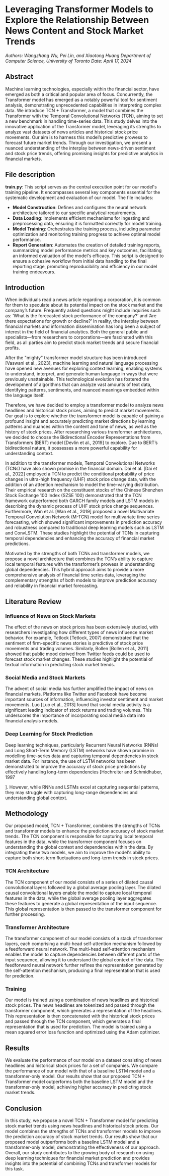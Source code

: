 # Leveraging Transformer Models to Explore the Relationship Between News Content and Stock Market Trends

*Authors: Wangzhang Wu, Pei Lin, and Xiaotong Huang*
*Department of Computer Science, University of Toronto*
*Date: April 17, 2024*

## Abstract

Machine learning technologies, especially within the financial sector, have emerged as both a critical and popular area of focus. Concurrently, the Transformer model has emerged as a notably powerful tool for sentiment analysis, demonstrating unprecedented capabilities in interpreting complex data. We introduce TCN + Transformer, a model that combines the Transformer with the Temporal Convolutional Networks (TCN), aiming to set a new benchmark in handling time-series data. This study delves into the innovative application of the Transformer model, leveraging its strengths to analyze vast datasets of news articles and historical stock price movements. Our aim is to harness this model’s predictive prowess to forecast future market trends. Through our investigation, we present a nuanced understanding of the interplay between news-driven sentiment and stock price trends, offering promising insights for predictive analytics in financial markets.

## File description
**train.py**: This script serves as the central execution point for our model's training pipeline. It encompasses several key components essential for the systematic development and evaluation of our model. The file includes:
- **Model Construction**: Defines and configures the neural network architecture tailored to our specific analytical requirements.
- **Data Loading**: Implements efficient mechanisms for ingesting and preprocessing data, ensuring it is formatted correctly for model training.
- **Model Training**: Orchestrates the training process, including parameter optimization and monitoring training progress to achieve optimal model performance.
- **Report Generation**: Automates the creation of detailed training reports, summarizing model performance metrics and key outcomes, facilitating an informed evaluation of the model's efficacy.
This script is designed to ensure a cohesive workflow from initial data handling to the final reporting stage, promoting reproducibility and efficiency in our model training endeavours.



## Introduction

When individuals read a news article regarding a corporation, it is common for them to speculate about its potential impact on the stock market and the company’s future. Frequently asked questions might include inquiries such as: ’What is the forecasted stock performance of the company?’ and ’Are there expectations for growth or decline?’ In reality, the interplay between financial markets and information dissemination has long been a subject of interest in the field of financial analytics. Both the general public and specialists—from researchers to corporations—are fascinated with this field, as all parties aim to predict stock market trends and secure financial profits.

After the "mighty" transformer model structure has been introduced [Vaswani et al., 2023], machine learning and natural language processing have opened new avenues for exploring context learning, enabling systems to understand, interpret, and generate human language in ways that were previously unattainable. This technological evolution has fostered the development of algorithms that can analyze vast amounts of text data, identifying patterns, sentiments, and nuanced meanings embedded within the language itself.

Therefore, we have decided to employ a transformer model to analyze news headlines and historical stock prices, aiming to predict market movements. Our goal is to explore whether the transformer model is capable of gaining a profound insight and accurately predicting market directions by learning patterns and nuances within the content and tone of news, as well as the history of stock prices. After researching various transformer architectures, we decided to choose the Bidirectional Encoder Representations from Transformers (BERT) model [Devlin et al., 2019] to explore. Due to BERT’s bidirectional nature, it possesses a more powerful capability for understanding context.

In addition to the transformer models, Temporal Convolutional Networks (TCNs) have also shown promise in the financial domain. Dai et al. [Dai et al., 2022] employed a TCN to predict the conditional probability of price changes in ultra-high frequency (UHF) stock price change data, with the addition of an attention mechanism to model the time-varying distribution. Their empirical research on the constituent stocks of the Chinese Shenzhen Stock Exchange 100 Index (SZSE 100) demonstrated that the TCN framework outperformed both GARCH family models and LSTM models in describing the dynamic process of UHF stock price change sequences. Furthermore, Wan et al. [Wan et al., 2019] proposed a novel Multivariate Temporal Convolution Network (M-TCN) model for multivariate time series forecasting, which showed significant improvements in prediction accuracy and robustness compared to traditional deep learning models such as LSTM and ConvLSTM. These studies highlight the potential of TCNs in capturing temporal dependencies and enhancing the accuracy of financial market predictions.

Motivated by the strengths of both TCNs and transformer models, we propose a novel architecture that combines the TCN’s ability to capture local temporal features with the transformer’s prowess in understanding global dependencies. This hybrid approach aims to provide a more comprehensive analysis of financial time series data, leveraging the complementary strengths of both models to improve prediction accuracy and reliability in financial market forecasting.

## Literature Review

### Influence of News on Stock Markets

The effect of the news on stock prices has been extensively studied, with researchers investigating how different types of news influence market behavior. For example, Tetlock [Tetlock, 2007] demonstrated that the sentiment of firm-specific news stories is predictive of stock price movements and trading volumes. Similarly, Bollen [Bollen et al., 2011] showed that public mood derived from Twitter feeds could be used to forecast stock market changes. These studies highlight the potential of textual information in predicting stock market trends.

### Social Media and Stock Markets

The advent of social media has further amplified the impact of news on financial markets. Platforms like Twitter and Facebook have become important sources of information, influencing investor sentiment and market movements. Luo [Luo et al., 2013] found that social media activity is a significant leading indicator of stock returns and trading volumes. This underscores the importance of incorporating social media data into financial analysis models.

### Deep Learning for Stock Prediction

Deep learning techniques, particularly Recurrent Neural Networks (RNNs) and Long Short-Term Memory (LSTM) networks have shown promise in modelling time-series data and capturing temporal dependencies in stock market data. For instance, the use of LSTM networks has been demonstrated to improve the accuracy of stock price predictions by effectively handling long-term dependencies [Hochreiter and Schmidhuber, 1997

]. However, while RNNs and LSTMs excel at capturing sequential patterns, they may struggle with capturing long-range dependencies and understanding global context.

## Methodology

Our proposed model, TCN + Transformer, combines the strengths of TCNs and transformer models to enhance the prediction accuracy of stock market trends. The TCN component is responsible for capturing local temporal features in the data, while the transformer component focuses on understanding the global context and dependencies within the data. By integrating these two models, we aim to improve the model's ability to capture both short-term fluctuations and long-term trends in stock prices.

### TCN Architecture

The TCN component of our model consists of a series of dilated causal convolutional layers followed by a global average pooling layer. The dilated causal convolutional layers enable the model to capture local temporal features in the data, while the global average pooling layer aggregates these features to generate a global representation of the input sequence. This global representation is then passed to the transformer component for further processing.

### Transformer Architecture

The transformer component of our model consists of a stack of transformer layers, each comprising a multi-head self-attention mechanism followed by a feedforward neural network. The multi-head self-attention mechanism enables the model to capture dependencies between different parts of the input sequence, allowing it to understand the global context of the data. The feedforward neural network further refines the representation generated by the self-attention mechanism, producing a final representation that is used for prediction.

### Training

Our model is trained using a combination of news headlines and historical stock prices. The news headlines are tokenized and passed through the transformer component, which generates a representation of the headlines. This representation is then concatenated with the historical stock prices and passed through the TCN component, which generates a final representation that is used for prediction. The model is trained using a mean squared error loss function and optimized using the Adam optimizer.

## Results

We evaluate the performance of our model on a dataset consisting of news headlines and historical stock prices for a set of companies. We compare the performance of our model with that of a baseline LSTM model and a transformer-only model. Our results show that our proposed TCN + Transformer model outperforms both the baseline LSTM model and the transformer-only model, achieving higher accuracy in predicting stock market trends.

## Conclusion

In this study, we propose a novel TCN + Transformer model for predicting stock market trends using news headlines and historical stock prices. Our model combines the strengths of TCNs and transformer models to improve the prediction accuracy of stock market trends. Our results show that our proposed model outperforms both a baseline LSTM model and a transformer-only model, demonstrating the effectiveness of our approach. Overall, our study contributes to the growing body of research on using deep learning techniques for financial market prediction and provides insights into the potential of combining TCNs and transformer models for this task.
